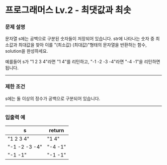 # 프로그래머스 Lv.2 - 최댓값과 최솟
### 문제 설명
문자열 s에는 공백으로 구분된 숫자들이 저장되어 있습니다. str에 나타나는 숫자 중 최소값과 최대값을 찾아 이를 "(최소값) (최대값)"형태의 문자열을 반환하는 함수, solution을 완성하세요.

예를들어 s가 "1 2 3 4"라면 "1 4"를 리턴하고, "-1 -2 -3 -4"라면 "-4 -1"을 리턴하면 됩니다.

---

### 제한 조건
s에는 둘 이상의 정수가 공백으로 구분되어 있습니다.

---

### 입출력 예
s | return
----- | -----
"1 2 3 4" | "1 4"
"-1 -2 -3 -4" | "-4 -1"
"-1 -1" | "-1 -1"
